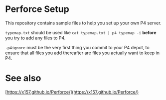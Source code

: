 # Perforce Setup

This repository contains sample files to help you set up your own P4 server.

`typemap.txt` should be used like `cat typemap.txt | p4 typemap -i`
**before** you try to add any files to P4.

`.p4ignore` must be the very first thing you commit to your P4 depot,
to ensure that all files you add thereafter are files you actually want
to keep in P4.

# See also

[https://x157.github.io/Perforce/](https://x157.github.io/Perforce/)
